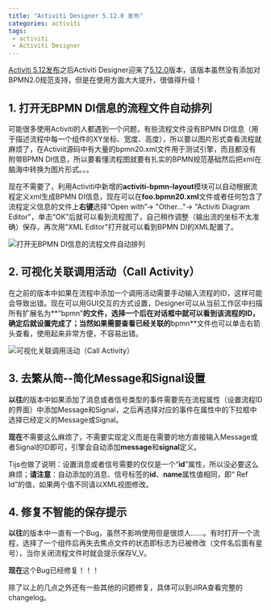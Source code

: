 ```yaml
---
title: "Activiti Designer 5.12.0 发布"
categories: activiti
tags:
 - activiti
 - Activiti Designer
---
```


[Activiti 5.12发布](/activiti/2013/03/10/kft-activiti-demo-release-1-7.html)之后Activiti Designer迎来了[5.12.0](http://bpmn20inaction.blogspot.com/2013/03/activiti-designer-5120.html)版本，该版本虽然没有添加对BPMN2.0规范支持，但是在使用方面大大提升，很值得升级！

## 1. 打开无BPMN DI信息的流程文件自动排列

可能很多使用Activiti的人都遇到一个问题，有些流程文件没有BPMN DI信息（用于描述流程中每一个组件的XY坐标、宽度、高度），所以要以图片形式查看流程就麻烦了，在Activiit源码中有大量的bpmn20.xml文件用于测试引擎，而且都没有附带BPMN DI信息，所以要看懂流程图就要有扎实的BPMN规范基础然后把xml在脑海中转换为图片形式。。。

现在不需要了，利用Activiti中新增的**activiti-bpmn-layout**模块可以自动根据流程定义xml生成BPMN DI信息，现在可以在**foo.bpmn20.xml**文件或者任何包含了流程定义信息的文件上**右键**选择“Open with”-> "Other…"-> "Activiti Diagram Editor"，单击“OK”后就可以看到流程图了，自己稍作调整（输出流的坐标不太准确）保存，再次用"XML Editor"打开就可以看到BPMN DI的XML配置了。

![打开无BPMN DI信息的流程文件自动排列](/files/2013/03/activiti-designer-no-bpmn-di-auto-layout.png)

## 2. 可视化关联调用活动（Call Activity）

在之前的版本中如果在流程中添加一个调用活动需要手动输入流程的ID，这样可能会导致出错。现在可以用GUI交互的方式设置，Designer可以从当前工作区中扫描所有扩展名为**“bpmn”**的文件，选择一个后在对话框中就可以看到该流程的ID，确定后就设置完成了；当然如果需要查看已经关联的**bpmn**文件也可以单击右箭头查看，使用起来非常方便，不容易出错。

![可视化关联调用活动（Call Activity）](/files/2013/03/activiti-designer-callactivity-gui-way.png)

## 3. 去繁从简--简化Message和Signal设置

**以往**的版本中如果添加了消息或者信号类型的事件需要先在流程属性（设置流程ID的界面）中添加Message和Signal，之后再选择对应的事件在属性中的下拉框中选择已经定义的Message或Signal。

**现在**不需要这么麻烦了，不需要实现定义而是在需要的地方直接输入Message或者Signal的ID即可，引擎会自动添加**message**和**signal**定义。

Tijs也做了说明：设置消息或者信号需要的仅仅是一个“**id**”属性，所以没必要这么麻烦；**请注意**：自动添加的消息、信号标签的**id**、**name**属性值相同，即“ Ref Id”的值，如果两个值不同请以XML视图修改。

## 4. 修复不智能的保存提示

**以往**的版本中一直有一个Bug，虽然不影响使用但是很烦人……。有时打开一个流程，选择了一个组件后再失去焦点文件的状态即标志为已被修改（文件名后面有星号），当你关闭流程文件时就会提示保存V_V。

**现在**这个Bug已经修复！！！

除了以上的几点之外还有一些其他的问题修复，具体可以到JIRA查看完整的changelog。